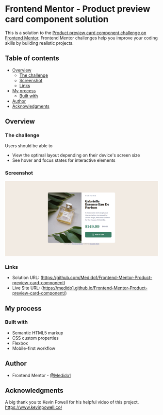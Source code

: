 # Frontend Mentor - Product preview card component solution

This is a solution to the [Product preview card component challenge on Frontend Mentor](https://www.frontendmentor.io/challenges/product-preview-card-component-GO7UmttRfa). Frontend Mentor challenges help you improve your coding skills by building realistic projects. 

## Table of contents

- [Overview](#overview)
  - [The challenge](#the-challenge)
  - [Screenshot](#screenshot)
  - [Links](#links)
- [My process](#my-process)
  - [Built with](#built-with)
- [Author](#author)
- [Acknowledgments](#acknowledgments)


## Overview

### The challenge

Users should be able to

- View the optimal layout depending on their device's screen size
- See hover and focus states for interactive elements

### Screenshot

![Screenshot](./images/Screenshot.png)

### Links

- Solution URL: (https://github.com/Medido1/Frontend-Mentor-Product-preview-card-component)
- Live Site URL: (https://medido1.github.io/Frontend-Mentor-Product-preview-card-component/)

## My process

### Built with

- Semantic HTML5 markup
- CSS custom properties
- Flexbox
- Mobile-first workflow


## Author

- Frontend Mentor - [@Medido1](https://www.frontendmentor.io/profile/Medido1)

## Acknowledgments

A big thank you to Kevin Powell for his helpful video of this project.
https://www.kevinpowell.co/
